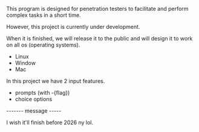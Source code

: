 This program is designed for penetration testers to facilitate and perform complex tasks in a short time.

However, this project is currently under development. 

When it is finished, 
we will release it to the public and will design it to work on all os (operating systems).
- Linux
- Window
- Mac

In this project we have 2 input features.
- prompts (with -{flag})
- choice options

------- message -----

I wish it'll finish before 2026 ny lol.
